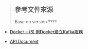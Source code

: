 > ## 參考文件來源
> 
> Base on version ????

- [Docker – (8) 用Docker建立Kafka服務](https://cutejaneii.wordpress.com/2017/06/19/docker-7-%E7%94%A8docker%E5%BB%BA%E7%AB%8Bkafka%E6%9C%8D%E5%8B%99%E4%B8%8A/)

- [API Document](https://kafka.apache.org/20/javadoc/index.html?org/apache/kafka/clients/producer/KafkaProducer.html)
